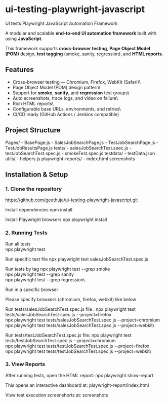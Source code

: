 # ui-testing-playwright-javascript
UI tests Playwright JavaScript Automation Framework

A modular and scalable **end-to-end UI automation framework** built with using **JavaScript**.

This framework supports **cross-browser testing**, **Page Object Model (POM)** design, **test tagging** (smoke, sanity, regression), and **HTML reports**.

## Features

* Cross-browser testing — Chromium, Firefox, WebKit (Safari)\
* Page Object Model (POM) design pattern\
* Support for **smoke**, **sanity**, and **regression** test groups\
* Auto screenshots, trace logs, and video on failure\
* Rich HTML reports\
* Configurable base URLs, environments, and retries\
* CI/CD ready (GitHub Actions / Jenkins compatible)

## Project Structure

Pages/ 
    - BasePage.js
    - SalesJobSearchPage.js
    - TestJobSearchPage.js
    - TestJobResultsPage.js
tests/
    - salesJobSearchTest.spec.js
    - testJobSearchTest.spec.js
    - smokeTest.spec.js
testdata/
    - testData.json
utils/
    - helpers.js
playwright-reports/
    - index.html
screenshots


## Installation & Setup

### 1. Clone the repository
https://github.com/geethuja/ui-testing-playwright-javascript.git

Install dependencies
npm install

Install Playwright browsers
npx playwright install

### 2. Running Tests

Run all tests  
npx playwright test

Run specific test file
npx playwright test salesJobSearchTest.spec.js 

Run tests by tag
npx playwright test --grep smoke\
npx playwright test --grep sanity\
npx playwright test --grep regression\

Run in a specific browser

Please specify browsers (chromium, firefox, webkit) like below 

Run tests/salesJobSearchTest.spec.js file :
npx playwright test tests/salesJobSearchTest.spec.js --project=firefox\
npx playwright test tests/salesJobSearchTest.spec.js --project=chromium\
npx playwright test tests/salesJobSearchTest.spec.js --project=webkit\

Run tests/testJobSearchTest.spec.js file:
npx playwright test tests/testJobSearchTest.spec.js --project=chromium\
npx playwright test tests/testJobSearchTest.spec.js --project=firefox\
npx playwright test tests/testJobSearchTest.spec.js --project=webkit\ 

### 3. View Reports

After running tests, open the HTML report:
npx playwright show-report

This opens an interactive dashboard at:
playwright-report/index.html

View test execution screenshorts at:
screenshots
